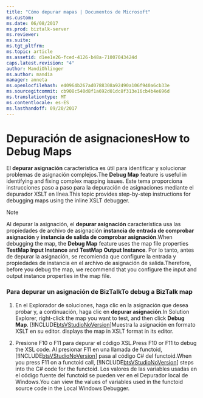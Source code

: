 ```yaml
---
title: "Cómo depurar mapas | Documentos de Microsoft"
ms.custom: 
ms.date: 06/08/2017
ms.prod: biztalk-server
ms.reviewer: 
ms.suite: 
ms.tgt_pltfrm: 
ms.topic: article
ms.assetid: d1ee1e26-fced-4126-b48a-71007043424d
caps.latest.revision: "4"
author: MandiOhlinger
ms.author: mandia
manager: anneta
ms.openlocfilehash: e40964b267ad0788308a92490a106f940a6cb33e
ms.sourcegitcommit: cb908c540d8f1a692d01dc8f313e16cb4b4e696d
ms.translationtype: MT
ms.contentlocale: es-ES
ms.lasthandoff: 09/20/2017
---
```

# <a name="how-to-debug-maps"></a><span data-ttu-id="1d9f3-102">Depuración de asignaciones</span><span class="sxs-lookup"><span data-stu-id="1d9f3-102">How to Debug Maps</span></span>
<span data-ttu-id="1d9f3-103">El **depurar asignación** característica es útil para identificar y solucionar problemas de asignación complejos.</span><span class="sxs-lookup"><span data-stu-id="1d9f3-103">The **Debug Map** feature is useful in identifying and fixing complex mapping issues.</span></span> <span data-ttu-id="1d9f3-104">Este tema proporciona instrucciones paso a paso para la depuración de asignaciones mediante el depurador XSLT en línea.</span><span class="sxs-lookup"><span data-stu-id="1d9f3-104">This topic provides step-by-step instructions for debugging maps using the inline XSLT debugger.</span></span>  
  
> [!NOTE]
>  <span data-ttu-id="1d9f3-105">Al depurar la asignación, el **depurar asignación** característica usa las propiedades de archivo de asignación **instancia de entrada de comprobar asignación** y **instancia de salida de comprobar asignación**.</span><span class="sxs-lookup"><span data-stu-id="1d9f3-105">When debugging the map, the **Debug Map** feature uses the map file properties **TestMap Input Instance** and **TestMap Output Instance**.</span></span> <span data-ttu-id="1d9f3-106">Por lo tanto, antes de depurar la asignación, se recomienda que configure la entrada y propiedades de instancia en el archivo de asignación de salida.</span><span class="sxs-lookup"><span data-stu-id="1d9f3-106">Therefore, before you debug the map, we recommend that you configure the input and output instance properties in the map file.</span></span>  
  
### <a name="to-debug-a-biztalk-map"></a><span data-ttu-id="1d9f3-107">Para depurar un asignación de BizTalk</span><span class="sxs-lookup"><span data-stu-id="1d9f3-107">To debug a BizTalk map</span></span>  
  
1.  <span data-ttu-id="1d9f3-108">En el Explorador de soluciones, haga clic en la asignación que desea probar y, a continuación, haga clic en **depurar asignación**.</span><span class="sxs-lookup"><span data-stu-id="1d9f3-108">In Solution Explorer, right-click the map you want to test, and then click **Debug Map**.</span></span> [!INCLUDE[btsVStudioNoVersion](../includes/btsvstudionoversion-md.md)]<span data-ttu-id="1d9f3-109">Muestra la asignación en formato XSLT en su editor.</span><span class="sxs-lookup"><span data-stu-id="1d9f3-109"> displays the map in XSLT format in its editor.</span></span>  
  
2.  <span data-ttu-id="1d9f3-110">Presione F10 o F11 para depurar el código XSL.</span><span class="sxs-lookup"><span data-stu-id="1d9f3-110">Press F10 or F11 to debug the XSL code.</span></span> <span data-ttu-id="1d9f3-111">Al presionar F11 en una llamada de functoid, [!INCLUDE[btsVStudioNoVersion](../includes/btsvstudionoversion-md.md)] pasa al código C# del functoid.</span><span class="sxs-lookup"><span data-stu-id="1d9f3-111">When you press F11 on a functoid call, [!INCLUDE[btsVStudioNoVersion](../includes/btsvstudionoversion-md.md)] steps into the C# code for the functoid.</span></span> <span data-ttu-id="1d9f3-112">Los valores de las variables usadas en el código fuente del functoid se pueden ver en el Depurador local de Windows.</span><span class="sxs-lookup"><span data-stu-id="1d9f3-112">You can view the values of variables used in the functoid source code in the Local Windows Debugger.</span></span>
